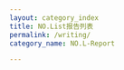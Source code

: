 ```yaml
---
layout: category_index
title: NO.List报告列表
permalink: /writing/
category_name: NO.L-Report

---
```

<!--

Set the front matter:
title = your page title and link name in the navigation
permalink = the url for the page, i.e. example.com/my-awesome-category
category_name = the name of the cateogry you want to use to group posts, you'll need to use the same name on post pages

Save this page in the root directory.
Use the same name for the filename as the permalink, i.e.

permalink: /my-awesome-category/
filename: my-awesome-category.html

-->
